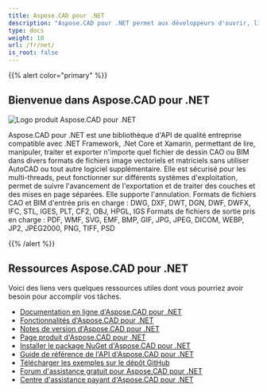 ```yaml
---
title: Aspose.CAD pour .NET
description: "Aspose.CAD pour .NET permet aux développeurs d'ouvrir, lire et traiter des fichiers AutoCAD DWG, DXF, DWT et d'autres formats de fichiers CAO et BIM, tels que : DGN, DWF, DWFX, IFC, STL, IGES, PLT, CF2, OBJ, HPGL, IGS."
type: docs
weight: 10
url: /fr/net/
is_root: false
---
```


{{% alert color="primary" %}}

## **Bienvenue dans Aspose.CAD pour .NET**

![Logo produit Aspose.CAD pour .NET](/cad/_assets/home_1.png)

Aspose.CAD pour .NET est une bibliothèque d'API de qualité entreprise compatible avec .NET Framework, .Net Core et Xamarin, permettant de lire, manipuler, traiter et exporter n'importe quel fichier de dessin CAO ou BIM dans divers formats de fichiers image vectoriels et matriciels sans utiliser AutoCAD ou tout autre logiciel supplémentaire.
Elle est sécurisé pour les multi-threads, peut fonctionner sur différents systèmes d'exploitation, permet de suivre l'avancement de l'exportation et de traiter des couches et des mises en page séparées. Elle supporte l'annulation.
Formats de fichiers CAO et BIM d'entrée pris en charge : DWG, DXF, DWT, DGN, DWF, DWFX, IFC, STL, IGES, PLT, CF2, OBJ, HPGL, IGS
Formats de fichiers de sortie pris en charge : PDF, WMF, SVG, EMF, BMP, GIF, JPG, JPEG, DICOM, WEBP, JP2, JPEG2000, PNG, TIFF, PSD

{{% /alert %}}

## **Ressources Aspose.CAD pour .NET**

Voici des liens vers quelques ressources utiles dont vous pourriez avoir besoin pour accomplir vos tâches.

- [Documentation en ligne d'Aspose.CAD pour .NET](/fr/cad/net/)
- [Fonctionnalités d'Aspose.CAD pour .NET](/fr/cad/net/features/)
- [Notes de version d'Aspose.CAD pour .NET](https://releases.aspose.com/cad/net/release-notes/)
- [Page produit d'Aspose.CAD pour .NET](https://products.aspose.com/cad/net/)
- [Installer le package NuGet d'Aspose.CAD pour .NET](https://www.nuget.org/packages/Aspose.CAD/)
- [Guide de référence de l'API d'Aspose.CAD pour .NET](https://reference.aspose.com/cad/net)
- [Télécharger les exemples sur le dépôt GitHub](https://github.com/aspose-cad/Aspose.CAD-for-.NET)
- [Forum d'assistance gratuit pour Aspose.CAD pour .NET](https://forum.aspose.com/c/cad/19)
- [Centre d'assistance payant d'Aspose.CAD pour .NET](https://helpdesk.aspose.com/)
